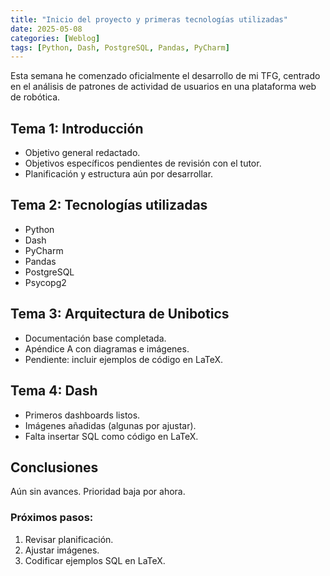 ```yaml
---
title: "Inicio del proyecto y primeras tecnologías utilizadas"
date: 2025-05-08
categories: [Weblog]
tags: [Python, Dash, PostgreSQL, Pandas, PyCharm]
---
```


Esta semana he comenzado oficialmente el desarrollo de mi TFG, centrado en el análisis de patrones de actividad de usuarios en una plataforma web de robótica.

## Tema 1: Introducción

- Objetivo general redactado.
- Objetivos específicos pendientes de revisión con el tutor.
- Planificación y estructura aún por desarrollar.

## Tema 2: Tecnologías utilizadas

- Python
- Dash
- PyCharm
- Pandas
- PostgreSQL
- Psycopg2

## Tema 3: Arquitectura de Unibotics

- Documentación base completada.
- Apéndice A con diagramas e imágenes.
- Pendiente: incluir ejemplos de código en LaTeX.

## Tema 4: Dash

- Primeros dashboards listos.
- Imágenes añadidas (algunas por ajustar).
- Falta insertar SQL como código en LaTeX.

## Conclusiones

Aún sin avances. Prioridad baja por ahora.

### Próximos pasos:

1. Revisar planificación.
2. Ajustar imágenes.
3. Codificar ejemplos SQL en LaTeX.
